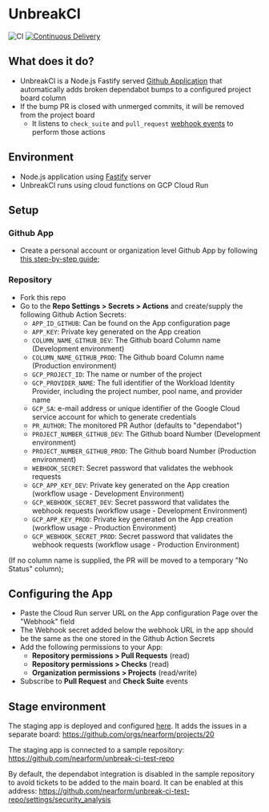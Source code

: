 # UnbreakCI

![CI](https://github.com/nearform/bench-template/actions/workflows/ci.yml/badge.svg?event=push)
[![Continuous Delivery](https://github.com/nearform/unbreakci/actions/workflows/cd.yml/badge.svg)](https://github.com/nearform/unbreakci/actions/workflows/cd.yml)

## What does it do?

- UnbreakCI is a Node.js Fastify served [Github Application](https://docs.github.com/en/developers/apps/getting-started-with-apps/about-apps) that automatically adds broken dependabot bumps to a configured project board column
- If the bump PR is closed with unmerged commits, it will be removed from the project board
  - It listens to `check_suite` and `pull_request` [webhook events](https://docs.github.com/en/developers/webhooks-and-events/webhooks/webhook-events-and-payloads) to perform those actions

## Environment

- Node.js application using [Fastify](https://github.com/fastify/fastify) server
- UnbreakCI runs using cloud functions on GCP Cloud Run

## Setup

### Github App

- Create a personal account or organization level Github App by following [this step-by-step guide](https://docs.github.com/en/developers/apps/building-github-apps/creating-a-github-app);

### Repository

- Fork this repo
- Go to the **Repo Settings > Secrets > Actions** and create/supply the following Github Action Secrets:
  - `APP_ID_GITHUB`: Can be found on the App configuration page
  - `APP_KEY`: Private key generated on the App creation
  - `COLUMN_NAME_GITHUB_DEV`: The Github board Column name (Development environment)
  - `COLUMN_NAME_GITHUB_PROD`: The Github board Column name (Production environment)
  - `GCP_PROJECT_ID`: The name or number of the project
  - `GCP_PROVIDER_NAME`: The full identifier of the Workload Identity Provider, including the project number, pool name, and provider name
  - `GCP_SA`: e-mail address or unique identifier of the Google Cloud service account for which to generate credentials
  - `PR_AUTHOR`: The monitored PR Author (defaults to "dependabot")
  - `PROJECT_NUMBER_GITHUB_DEV`: The Github board Number (Development environment)
  - `PROJECT_NUMBER_GITHUB_PROD`: The Github board Number (Production environment)
  - `WEBHOOK_SECRET`: Secret password that validates the webhook requests
  - `GCP_APP_KEY_DEV`: Private key generated on the App creation (workflow usage - Development Environment)
  - `GCP_WEBHOOK_SECRET_DEV`: Secret password that validates the webhook requests (workflow usage - Development Environment)
  - `GCP_APP_KEY_PROD`: Private key generated on the App creation (workflow usage - Production Environment)
  - `GCP_WEBHOOK_SECRET_PROD`: Secret password that validates the webhook requests (workflow usage - Production Environment)

(If no column name is supplied, the PR will be moved to a temporary "No Status" column);

## Configuring the App

- Paste the Cloud Run server URL on the App configuration Page over the "Webhook" field
- The Webhook secret added below the webhook URL in the app should be the same as the one stored in the Github Action Secrets
- Add the following permissions to your App:
  - **Repository permissions > Pull Requests** (read)
  - **Repository permissions > Checks** (read)
  - **Organization permissions > Projects** (read/write)
- Subscribe to **Pull Request** and **Check Suite** events

## Stage environment

The staging app is deployed and configured [here](https://github.com/organizations/nearform/settings/apps/unbreak-ci-dev).
It adds the issues in a separate board: https://github.com/orgs/nearform/projects/20

The staging app is connected to a sample repository: https://github.com/nearform/unbreak-ci-test-repo

By default, the dependabot integration is disabled in the sample repository to avoid tickets to be added to the main board. 
It can be enabled at this address: https://github.com/nearform/unbreak-ci-test-repo/settings/security_analysis

